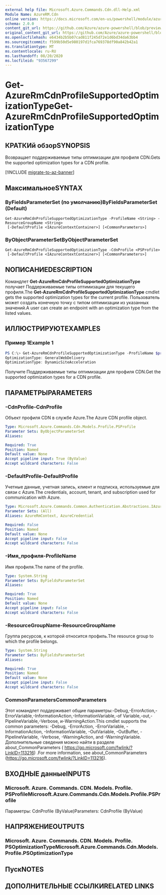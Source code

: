 ```yaml
---
external help file: Microsoft.Azure.Commands.Cdn.dll-Help.xml
Module Name: AzureRM.Cdn
online version: https://docs.microsoft.com/en-us/powershell/module/azurerm.cdn/get-azurermcdnprofilesupportedoptimizationtype
schema: 2.0.0
content_git_url: https://github.com/Azure/azure-powershell/blob/preview/src/ResourceManager/Cdn/Commands.Cdn/help/Get-AzureRmCdnProfileSupportedOptimizationType.md
original_content_git_url: https://github.com/Azure/azure-powershell/blob/preview/src/ResourceManager/Cdn/Commands.Cdn/help/Get-AzureRmCdnProfileSupportedOptimizationType.md
ms.openlocfilehash: e6434b2b5b07cad811f245d72e1d6bd34da63bb4
ms.sourcegitcommit: f599b50d5e980197d1fca769378df90a842b42a1
ms.translationtype: MT
ms.contentlocale: ru-RU
ms.lasthandoff: 08/20/2020
ms.locfileid: "93567299"
---
```

# <span data-ttu-id="c2f18-101">Get-AzureRmCdnProfileSupportedOptimizationType</span><span class="sxs-lookup"><span data-stu-id="c2f18-101">Get-AzureRmCdnProfileSupportedOptimizationType</span></span>

## <span data-ttu-id="c2f18-102">КРАТКИй обзор</span><span class="sxs-lookup"><span data-stu-id="c2f18-102">SYNOPSIS</span></span>
<span data-ttu-id="c2f18-103">Возвращает поддерживаемые типы оптимизации для профиля CDN.</span><span class="sxs-lookup"><span data-stu-id="c2f18-103">Gets the supported optimization types for a CDN profile.</span></span>

[!INCLUDE [migrate-to-az-banner](../../includes/migrate-to-az-banner.md)]

## <span data-ttu-id="c2f18-104">Максимальное</span><span class="sxs-lookup"><span data-stu-id="c2f18-104">SYNTAX</span></span>

### <span data-ttu-id="c2f18-105">ByFieldsParameterSet (по умолчанию)</span><span class="sxs-lookup"><span data-stu-id="c2f18-105">ByFieldsParameterSet (Default)</span></span>
```
Get-AzureRmCdnProfileSupportedOptimizationType -ProfileName <String> -ResourceGroupName <String>
 [-DefaultProfile <IAzureContextContainer>] [<CommonParameters>]
```

### <span data-ttu-id="c2f18-106">ByObjectParameterSet</span><span class="sxs-lookup"><span data-stu-id="c2f18-106">ByObjectParameterSet</span></span>
```
Get-AzureRmCdnProfileSupportedOptimizationType -CdnProfile <PSProfile>
 [-DefaultProfile <IAzureContextContainer>] [<CommonParameters>]
```

## <span data-ttu-id="c2f18-107">NОПИСАНИЕ</span><span class="sxs-lookup"><span data-stu-id="c2f18-107">DESCRIPTION</span></span>
<span data-ttu-id="c2f18-108">Командлет **Get-AzureRmCdnProfileSupportedOptimizationType** получает Поддерживаемые типы оптимизации для текущего профиля.</span><span class="sxs-lookup"><span data-stu-id="c2f18-108">The **Get-AzureRmCdnProfileSupportedOptimizationType** cmdlet gets the supported optimization types for the current profile.</span></span> <span data-ttu-id="c2f18-109">Пользователь может создать конечную точку с типом оптимизации из указанных значений.</span><span class="sxs-lookup"><span data-stu-id="c2f18-109">A user can create an endpoint with an optimization type from the listed values.</span></span>

## <span data-ttu-id="c2f18-110">ИЛЛЮСТРИРУЮТ</span><span class="sxs-lookup"><span data-stu-id="c2f18-110">EXAMPLES</span></span>

### <span data-ttu-id="c2f18-111">Пример 1</span><span class="sxs-lookup"><span data-stu-id="c2f18-111">Example 1</span></span>
```powershell
PS C:\> Get-AzureRmCdnProfileSupportedOptimizationType -ProfileName $profileName -ResourceGroupName $resourceGroupName
OptimizationType: GeneralWebDelivery
OptimizationType: DynamicSiteAcceleration
```

<span data-ttu-id="c2f18-112">Получите Поддерживаемые типы оптимизации для профиля CDN.</span><span class="sxs-lookup"><span data-stu-id="c2f18-112">Get the supported optimization types for a CDN profile.</span></span>

## <span data-ttu-id="c2f18-113">ПАРАМЕТРЫ</span><span class="sxs-lookup"><span data-stu-id="c2f18-113">PARAMETERS</span></span>

### <span data-ttu-id="c2f18-114">-CdnProfile</span><span class="sxs-lookup"><span data-stu-id="c2f18-114">-CdnProfile</span></span>
<span data-ttu-id="c2f18-115">Объект профиля CDN в службе Azure.</span><span class="sxs-lookup"><span data-stu-id="c2f18-115">The Azure CDN profile object.</span></span>

```yaml
Type: Microsoft.Azure.Commands.Cdn.Models.Profile.PSProfile
Parameter Sets: ByObjectParameterSet
Aliases:

Required: True
Position: Named
Default value: None
Accept pipeline input: True (ByValue)
Accept wildcard characters: False
```

### <span data-ttu-id="c2f18-116">-DefaultProfile</span><span class="sxs-lookup"><span data-stu-id="c2f18-116">-DefaultProfile</span></span>
<span data-ttu-id="c2f18-117">Учетные данные, учетная запись, клиент и подписка, используемые для связи с Azure.</span><span class="sxs-lookup"><span data-stu-id="c2f18-117">The credentials, account, tenant, and subscription used for communication with Azure.</span></span>

```yaml
Type: Microsoft.Azure.Commands.Common.Authentication.Abstractions.IAzureContextContainer
Parameter Sets: (All)
Aliases: AzureRmContext, AzureCredential

Required: False
Position: Named
Default value: None
Accept pipeline input: False
Accept wildcard characters: False
```

### <span data-ttu-id="c2f18-118">-Имя_профиля</span><span class="sxs-lookup"><span data-stu-id="c2f18-118">-ProfileName</span></span>
<span data-ttu-id="c2f18-119">Имя профиля.</span><span class="sxs-lookup"><span data-stu-id="c2f18-119">The name of the profile.</span></span>

```yaml
Type: System.String
Parameter Sets: ByFieldsParameterSet
Aliases:

Required: True
Position: Named
Default value: None
Accept pipeline input: False
Accept wildcard characters: False
```

### <span data-ttu-id="c2f18-120">-ResourceGroupName</span><span class="sxs-lookup"><span data-stu-id="c2f18-120">-ResourceGroupName</span></span>
<span data-ttu-id="c2f18-121">Группа ресурсов, к которой относится профиль.</span><span class="sxs-lookup"><span data-stu-id="c2f18-121">The resource group to which the profile belongs.</span></span>

```yaml
Type: System.String
Parameter Sets: ByFieldsParameterSet
Aliases:

Required: True
Position: Named
Default value: None
Accept pipeline input: False
Accept wildcard characters: False
```

### <span data-ttu-id="c2f18-122">CommonParameters</span><span class="sxs-lookup"><span data-stu-id="c2f18-122">CommonParameters</span></span>
<span data-ttu-id="c2f18-123">Этот командлет поддерживает общие параметры:-Debug,-ErrorAction,-ErrorVariable,-InformationAction,-InformationVariable,-of Variable,-out,-PipelineVariable,-Verbose, и-WarningAction.</span><span class="sxs-lookup"><span data-stu-id="c2f18-123">This cmdlet supports the common parameters: -Debug, -ErrorAction, -ErrorVariable, -InformationAction, -InformationVariable, -OutVariable, -OutBuffer, -PipelineVariable, -Verbose, -WarningAction, and -WarningVariable.</span></span> <span data-ttu-id="c2f18-124">Дополнительные сведения можно найти в разделе about_CommonParameters ( https://go.microsoft.com/fwlink/?LinkID=113216) .</span><span class="sxs-lookup"><span data-stu-id="c2f18-124">For more information, see about_CommonParameters (https://go.microsoft.com/fwlink/?LinkID=113216).</span></span>

## <span data-ttu-id="c2f18-125">ВХОДНЫЕ данные</span><span class="sxs-lookup"><span data-stu-id="c2f18-125">INPUTS</span></span>

### <span data-ttu-id="c2f18-126">Microsoft. Azure. Commands. CDN. Models. Profile. PSProfile</span><span class="sxs-lookup"><span data-stu-id="c2f18-126">Microsoft.Azure.Commands.Cdn.Models.Profile.PSProfile</span></span>
<span data-ttu-id="c2f18-127">Параметры: CdnProfile (ByValue)</span><span class="sxs-lookup"><span data-stu-id="c2f18-127">Parameters: CdnProfile (ByValue)</span></span>

## <span data-ttu-id="c2f18-128">НАПРЯЖЕНИЕ</span><span class="sxs-lookup"><span data-stu-id="c2f18-128">OUTPUTS</span></span>

### <span data-ttu-id="c2f18-129">Microsoft. Azure. Commands. CDN. Models. Profile. PSOptimizationType</span><span class="sxs-lookup"><span data-stu-id="c2f18-129">Microsoft.Azure.Commands.Cdn.Models.Profile.PSOptimizationType</span></span>

## <span data-ttu-id="c2f18-130">Пуск</span><span class="sxs-lookup"><span data-stu-id="c2f18-130">NOTES</span></span>

## <span data-ttu-id="c2f18-131">ДОПОЛНИТЕЛЬНЫЕ ССЫЛКИ</span><span class="sxs-lookup"><span data-stu-id="c2f18-131">RELATED LINKS</span></span>
